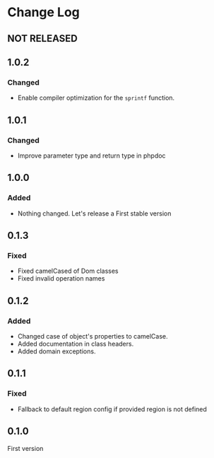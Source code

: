 # Change Log

## NOT RELEASED

## 1.0.2

### Changed

- Enable compiler optimization for the `sprintf` function.

## 1.0.1

### Changed

- Improve parameter type and return type in phpdoc

## 1.0.0

### Added

- Nothing changed. Let's release a First stable version

## 0.1.3

### Fixed

- Fixed camelCased of Dom classes
- Fixed invalid operation names

## 0.1.2

### Added

- Changed case of object's properties to camelCase.
- Added documentation in class headers.
- Added domain exceptions.

## 0.1.1

### Fixed

- Fallback to default region config if provided region is not defined

## 0.1.0

First version

